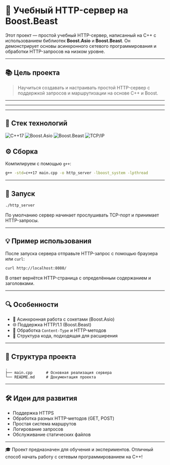 # 🚀 Учебный HTTP-сервер на Boost.Beast

Этот проект — простой учебный HTTP-сервер, написанный на C++ с использованием библиотек **Boost.Asio** и **Boost.Beast**. Он демонстрирует основы асинхронного сетевого программирования и обработки HTTP-запросов на низком уровне.

---

## 📚 Цель проекта

> Научиться создавать и настраивать простой HTTP-сервер с поддержкой запросов и маршрутизации на основе C++ и Boost.

---


---


---

## 🧰 Стек технологий

![C++17](https://img.shields.io/badge/C++17-00599C?style=for-the-badge&logo=c%2B%2B&logoColor=white)
![Boost.Asio](https://img.shields.io/badge/Boost.Asio-005C9C?style=for-the-badge&logo=boost&logoColor=white)
![Boost.Beast](https://img.shields.io/badge/Boost.Beast-009FE3?style=for-the-badge&logo=boost&logoColor=white)
![TCP/IP](https://img.shields.io/badge/TCP/IP-678FFF?style=for-the-badge&logo=network-wired&logoColor=white)


## ⚙️ Сборка

Компилируем с помощью `g++`:

```bash
g++ -std=c++17 main.cpp -o http_server -lboost_system -lpthread
```

---

## 🚀 Запуск

```bash
./http_server
```

По умолчанию сервер начинает прослушивать TCP-порт и принимает HTTP-запросы.

---

## 💡 Пример использования

После запуска сервера отправьте HTTP-запрос с помощью браузера или `curl`:

```bash
curl http://localhost:8080/
```

В ответ вернётся HTTP-страница с определённым содержанием и заголовками.

---

## 🔍 Особенности

- 📡 Асинхронная работа с сокетами (Boost.Asio)
- 🌐 Поддержка HTTP/1.1 (Boost.Beast)
- 📄 Обработка `Content-Type` и HTTP-методов
- 🧱 Структура кода, подходящая для расширения

---

## 📁 Структура проекта

```
.
├── main.cpp      # Основная реализация сервера
└── README.md     # Документация проекта
```

---

## 🛠 Идеи для развития

- Поддержка HTTPS
- Обработка разных HTTP-методов (GET, POST)
- Простая система маршрутов
- Логирование запросов
- Обслуживание статических файлов

---

🎓 Проект предназначен для обучения и экспериментов. Отличный способ начать работу с сетевым программированием на C++!
